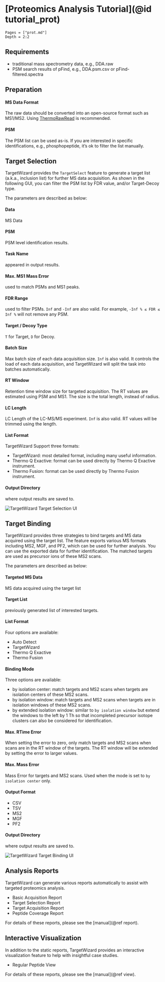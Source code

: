 # [Proteomics Analysis Tutorial](@id tutorial_prot)

```@contents
Pages = ["prot.md"]
Depth = 2:2
```

## Requirements
- traditional mass spectrometry data, e.g., DDA.raw
- PSM search results of pFind, e.g., DDA.psm.csv or pFind-filtered.spectra

## Preparation
#### MS Data Format
The raw data should be converted into an open-source format such as MS1/MS2.
Using [ThermoRawRead](http://thermorawread.ctarn.io) is recommended.

#### PSM
The PSM list can be used as-is.
If you are interested in specific identifications, e.g., phosphopeptide, it’s ok to filter the list manually.

## Target Selection
TargetWizard provides the `TargetSelect` feature to generate a target list (a.k.a., inclusion list) for further MS data acquisition.
As shown in the following GUI, you can filter the PSM list by FDR value, and/or Target-Decoy type.

The parameters are described as below:

#### Data
MS Data

#### PSM
PSM level identification results.

#### Task Name
appeared in output results.

#### Max. MS1 Mass Error
used to match PSMs and MS1 peaks.

#### FDR Range
used to filter PSMs. `Inf` and `-Inf` are also valid. For example, `-Inf % ≤ FDR ≤ Inf %` will not remove any PSM.

#### Target / Decoy Type
`T` for Target, `D` for Decoy.

#### Batch Size
Max batch size of each data acquisition size.
`Inf` is also valid. It controls the load of each data acquisition, and TargetWizard will split the task into batches automatically.

#### RT Window
Retention time window size for targeted acquisition.
The RT values are estimated using PSM and MS1.
The size is the total length, instead of radius.

#### LC Length
LC Length of the LC-MS/MS experiment.
`Inf` is also valid.
RT values will be trimmed using the length.

#### List Format
TargetWizard Support three formats:
- TargetWizard: most detailed format, including many useful information.
- Thermo Q Exactive: format can be used directly by Thermo Q Exactive instrument.
- Thermo Fusion: format can be used directly by Thermo Fusion instrument.

#### Output Directory
where output results are saved to.

![TargetWizard Target Selection UI](../assets/TargetWizard_select.png)

## Target Binding
TargetWizard provides three strategies to bind targets and MS data acquired using the target list.
The feature exports various MS formats including MS2, MGF, and PF2, which can be used for further analysis.
You can use the exported data for further identification.
The matched targets are used as precursor ions of these MS2 scans.

The parameters are described as below:
#### Targeted MS Data
MS data acquired using the target list

#### Target List
previously generated list of interested targets.

#### List Format
Four options are available:
- Auto Detect
- TargetWizard
- Thermo Q Exactive
- Thermo Fusion

#### Binding Mode
Three options are available:
- by isolation center: match targets and MS2 scans when targets are isolation centers of these MS2 scans.
- by isolation window: match targets and MS2 scans when targets are in isolation windows of these MS2 scans.
- by extended isolation window: similar to `by isolation window` but extend the windows to the left by 1 Th so that incompleted precursor isotope clusters can also be considered for identification.

#### Max. RTime Error
When setting the error to zero, only match targets and MS2 scans when scans are in the RT window of the targets.
The RT window will be extended by setting the error to larger values.

#### Max. Mass Error
Mass Error for targets and MS2 scans.
Used when the mode is set to `by isolation center` only.

#### Output Format
- CSV
- TSV
- MS2
- MGF
- PF2

#### Output Directory
where output results are saved to.

![TargetWizard Target Binding UI](../assets/TargetWizard_bind.png)

## Analysis Reports
TargetWizard can generate various reports automatically to assist with targeted proteomics analysis.
- Basic Acquisition Report
- Target Selection Report
- Target Acquisition Report
- Peptide Coverage Report

For details of these reports, please see the [manual](@ref report).

## Interactive Visualization
In addition to the static reports, TargetWizard provides an interactive visualization feature to help with insightful case studies.
- Regular Peptide View

For details of these reports, please see the [manual](@ref view).
